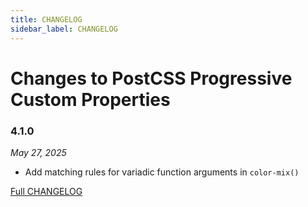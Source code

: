 ```yaml
---
title: CHANGELOG
sidebar_label: CHANGELOG
---
```

# Changes to PostCSS Progressive Custom Properties

### 4.1.0

_May 27, 2025_

- Add matching rules for variadic function arguments in `color-mix()`

[Full CHANGELOG](https://github.com/csstools/postcss-plugins/tree/main/plugins/postcss-progressive-custom-properties/CHANGELOG.md)


